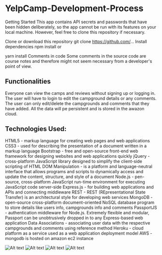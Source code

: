 # YelpCamp-Development-Process

Getting Started
This app contains API secrets and passwords that have been hidden deliberately, so the app cannot be run with its features on your local machine. However, feel free to clone this repository if necessary.

Clone or download this repository
git clone https://github.com/...
Install dependencies
npm install
or

yarn install
Comments in code
Some comments in the source code are course notes and therefore might not seem necessary from a developer's point of view.


Functionalities
----------------
Everyone can view the camps and reviews without signing up or logging in.
The user will have to login to edit the campground details or any comments.
The user can only edit/delete the campgrounds and comments that they have added.
All the data will pe persistent and is stored in the awazon cloud.
 
Technologies Used:
------------------
HTML5 - markup language for creating web pages and web applications
CSS3 - used for describing the presentation of a document written in a markup language
Bootstrap - free and open-source front-end web framework for designing websites and web applications quickly
jQuery - cross-platform JavaScript library designed to simplify the client-side scripting of HTML
DOM Manipulation - is a platform and language-neutral interface that allows programs and scripts to dynamically access and update the content, structure, and style of a document
Node.js - pen-source, cross-platform JavaScript run-time environment for executing JavaScript code server-side
Express.js - for building web applications and APIs and connecting middleware
REST - REST (REpresentational State Transfer) is an architectural style for developing web services
MongoDB - open-source cross-platform document-oriented NoSQL database program to store details like users info, campgrounds info and comments
PassportJS - authentication middleware for Node.js. Extremely flexible and modular, Passport can be unobtrusively dropped in to any Express-based web application
Data Associations - associating user data with the respective campgrounds and comments using reference method
Heroku - cloud platform as a service used as a web application deployment model
AWS - mongodb is hosted on amazon ec2 instance

![Alt text](https://github.com/sh-anna/YelpCamp-Development-Process/blob/main/screenshot/camp2.JPG "Optional Title")
![Alt text](https://github.com/sh-anna/YelpCamp-Development-Process/blob/main/screenshot/camp1.JPG "Optional Title")
![Alt text](https://github.com/sh-anna/YelpCamp-Development-Process/blob/main/screenshot/camp3.JPG "Optional Title")
![Alt text](https://github.com/sh-anna/YelpCamp-Development-Process/blob/main/screenshot/camp4.JPG "Optional Title")
